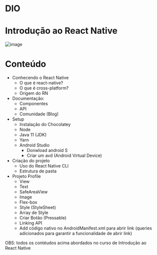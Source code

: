 # DIO
# Introdução ao React Native

![image](https://user-images.githubusercontent.com/52607671/174898446-78b84725-ba1b-4f8f-9f5b-0c59b923e437.png)

# Conteúdo
- Conhecendo o React Native
  - O que é react-native?
  - O que é cross-platform?
  - Origem do RN
- Documentação:
  - Componentes
  - API
  - Comunidade (Blog)
- Setup
  - Instalação do Chocolatey
  - Node
  - Java 11 (JDK)
  - Yarn
  - Android Studio
    - Donwload android S
    - Criar um avd (Android Virtual Device)
- Criação do projeto
  - Uso do React Native CLI
  - Estrutura de pasta 
- Projeto Profile
  - View
  - Text
  - SafeAreaView
  - Image
  - Flex-box
  - Style (StyleSheet)
  - Array de Style
  - Criar Botão (Pressable)
  - Linking API
  - Add código nativo no AndroidManifest.xml para abrir link (queries adicionados para garantir a funcionalidade de abrir link)
 

 OBS: todos os contéudos acima abordados no curso de Introdução ao React Native
